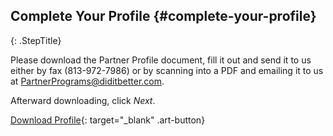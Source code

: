 ## Complete Your Profile   {#complete-your-profile}
{: .StepTitle}

Please download the Partner Profile document, fill it out and send it to
us either by fax (813-972-7986) or by scanning into a PDF and emailing
it to us at PartnerPrograms@diditbetter.com.

Afterward downloading, click _Next_.

[Download Profile](/profile.pdf){: target="_blank" .art-button}

